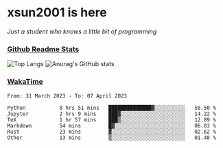 # xsun2001 is here

*Just a student who knows a little bit of programming*

### [Github Readme Stats](https://github.com/anuraghazra/github-readme-stats)

![Top Langs](https://github-readme-stats.vercel.app/api/top-langs/?username=xsun2001&layout=compact&theme=radical) ![Anurag's GitHub stats](https://github-readme-stats.vercel.app/api?username=xsun2001&show_icons=true&theme=radical)

### [WakaTime](https://wakatime.com)

<!--START_SECTION:waka-->

```text
From: 31 March 2023 - To: 07 April 2023

Python           8 hrs 51 mins   ██████████████▓░░░░░░░░░░   58.50 %
Jupyter          2 hrs 9 mins    ███▓░░░░░░░░░░░░░░░░░░░░░   14.22 %
TeX              1 hr 57 mins    ███▒░░░░░░░░░░░░░░░░░░░░░   12.89 %
Markdown         54 mins         █▓░░░░░░░░░░░░░░░░░░░░░░░   06.03 %
Rust             23 mins         ▓░░░░░░░░░░░░░░░░░░░░░░░░   02.62 %
Other            13 mins         ▒░░░░░░░░░░░░░░░░░░░░░░░░   01.48 %
```

<!--END_SECTION:waka-->
